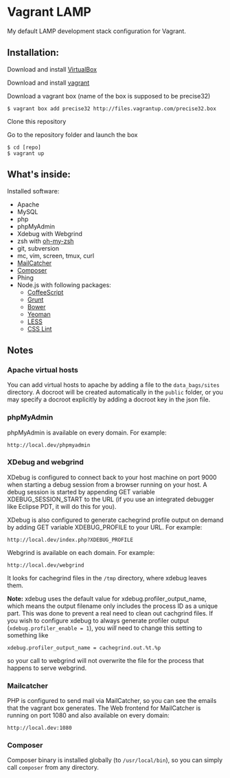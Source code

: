 Vagrant LAMP
============

My default LAMP development stack configuration for Vagrant.

Installation:
-------------

Download and install [VirtualBox](http://www.virtualbox.org/)

Download and install [vagrant](http://vagrantup.com/)

Download a vagrant box (name of the box is supposed to be precise32)

    $ vagrant box add precise32 http://files.vagrantup.com/precise32.box

Clone this repository

Go to the repository folder and launch the box

    $ cd [repo]
    $ vagrant up

What's inside:
--------------

Installed software:

* Apache
* MySQL
* php
* phpMyAdmin
* Xdebug with Webgrind
* zsh with [oh-my-zsh](https://github.com/robbyrussell/oh-my-zsh)
* git, subversion
* mc, vim, screen, tmux, curl
* [MailCatcher](http://mailcatcher.me/)
* [Composer](http://getcomposer.org/)
* Phing
* Node.js with following packages:
    * [CoffeeScript](http://coffeescript.org)
    * [Grunt](http://gruntjs.com/)
    * [Bower](http://bower.io)
    * [Yeoman](http://yeoman.io)
    * [LESS](http://lesscss.org)
    * [CSS Lint](http://csslint.net)

Notes
-----

### Apache virtual hosts

You can add virtual hosts to apache by adding a file to the `data_bags/sites`
directory. A docroot will be created automatically in the `public` folder, or 
you may specify a docroot explicitly by adding a docroot key in the json file.  

### phpMyAdmin

phpMyAdmin is available on every domain. For example:

    http://local.dev/phpmyadmin

### XDebug and webgrind

XDebug is configured to connect back to your host machine on port 9000 when 
starting a debug session from a browser running on your host. A debug session is 
started by appending GET variable XDEBUG_SESSION_START to the URL (if you use an 
integrated debugger like Eclipse PDT, it will do this for you).

XDebug is also configured to generate cachegrind profile output on demand by 
adding GET variable XDEBUG_PROFILE to your URL. For example:

    http://local.dev/index.php?XDEBUG_PROFILE

Webgrind is available on each domain. For example:

    http://local.dev/webgrind

It looks for cachegrind files in the `/tmp` directory, where xdebug leaves them.

**Note:** xdebug uses the default value for xdebug.profiler_output_name, which 
means the output filename only includes the process ID as a unique part. This 
was done to prevent a real need to clean out cachgrind files. If you wish to 
configure xdebug to always generate profiler output 
(`xdebug.profiler_enable = 1`), you *will* need to change this setting to 
something like
 
    xdebug.profiler_output_name = cachegrind.out.%t.%p
    
so your call to webgrind will not overwrite the file for the process that 
happens to serve webgrind. 

### Mailcatcher

PHP is configured to send mail via MailCatcher, so you can see the emails that 
the vagrant box generates. The Web frontend for MailCatcher is running on port 
1080 and also available on every domain:

    http://local.dev:1080

### Composer

Composer binary is installed globally (to `/usr/local/bin`), so you can simply call `composer` from any directory.
